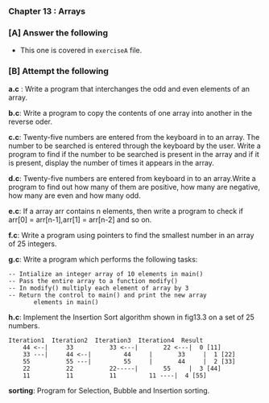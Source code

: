 ### Chapter 13 : Arrays

### [A] Answer the following

- This one is covered in `exerciseA` file.

### [B] Attempt the following

**a.c** : Write a program that interchanges the odd and even
elements of an array.

**b.c**: Write a program to copy the contents of one array into 
another in the reverse oder. 

**c.c**: Twenty-five numbers are entered from the keyboard in to
an array. The number to be searched is entered through the keyboard 
by the user. Write a program to find if the number to be searched 
is present in the array and if it is present, display the number of
times it appears in the array.

**d.c**: Twenty-five numbers are entered from keyboard in to an 
array.Write a program to find out how many of them are positive,
how many are negative, how many are even and how many odd.

**e.c**: If a array arr contains n elements, then write a program to
check if arr[0] = arr[n-1],arr[1] = arr[n-2] and so on.

**f.c**: Write a program using pointers to find the smallest
number in an array of 25 integers.

**g.c**:  Write a program which performs the following tasks:

	-- Intialize an integer array of 10 elements in main()
	-- Pass the entire array to a function modify()
	-- In modify() multiply each element of array by 3
	-- Return the control to main() and print the new array
           elements in main()

**h.c**: Implement the Insertion Sort algorithm shown in fig13.3 
on a set of 25 numbers.

	Iteration1	Iteration2	Iteration3	Iteration4	Result
        44 <--|     33		   	33 <---|	   22 <---|	 0 [11]
        33 ---|     44 <--|    		44     |	   33  	  |	 1 [22] 
        55          55 ---|	   		55     |	   44     |	 2 [33]
        22          22		   	22-----|	   55     |	 3 [44]
        11          11			11		   11 ----|	 4 [55]

**sorting**: Program for Selection, Bubble and Insertion sorting.

